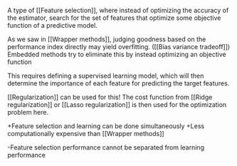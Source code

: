 A type of [[Feature selection]], where instead of optimizing the accuracy of the estimator, search for the set of features that optimize some objective function of a predictive model.

As we saw in [[Wrapper methods]], judging goodness based on the performance index directly may yield overfitting. ([[Bias variance tradeoff]]) Embedded methods try to eliminate this by instead optimizing an objective function

This requires defining a supervised learning model, which will then determine the importance of each feature for predicting the target features.

[[Regularization]] can be used for this! The cost function from [[Ridge regularization]] or [[Lasso regularization]] is then used for the optimization problem here.


+Feature selection and learning can be done simultaneously
+Less computationally expensive than [[Wrapper methods]]

-Feature selection performance cannot be separated from learning performance